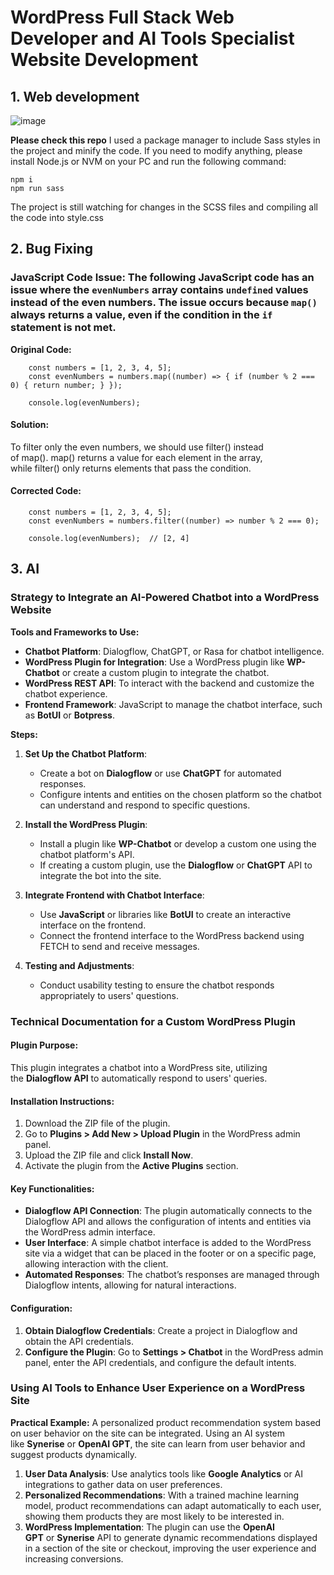 # WordPress Full Stack Web Developer and AI Tools Specialist Website Development

## 1. Web development
![image](https://github.com/user-attachments/assets/3f0d91ff-c972-402d-b096-e729a6ef8897)

**Please check this repo**
I used a package manager to include Sass styles in the project and minify the code. If you need to modify anything, please install Node.js or NVM on your PC and run the following command:

```
npm i
npm run sass
```

The project is still watching for changes in the SCSS files and compiling all the code into style.css

## 2. Bug Fixing

### JavaScript Code Issue: The following JavaScript code has an issue where the `evenNumbers` array contains `undefined` values instead of the even numbers. The issue occurs because `map()` always returns a value, even if the condition in the `if` statement is not met.

**Original Code:**

```
    const numbers = [1, 2, 3, 4, 5];
    const evenNumbers = numbers.map((number) => { if (number % 2 === 0) { return number; } });

    console.log(evenNumbers);
```

#### **Solution:**

To filter only the even numbers, we should use filter() instead of map(). map() returns a value for each element in the array, while filter() only returns elements that pass the condition.

#### **Corrected Code:**

```
    const numbers = [1, 2, 3, 4, 5];
    const evenNumbers = numbers.filter((number) => number % 2 === 0);

    console.log(evenNumbers);  // [2, 4]
```

## 3\. AI

### Strategy to Integrate an AI-Powered Chatbot into a WordPress Website

**Tools and Frameworks to Use:**

- **Chatbot Platform**: Dialogflow, ChatGPT, or Rasa for chatbot intelligence.
- **WordPress Plugin for Integration**: Use a WordPress plugin like **WP-Chatbot** or create a custom plugin to integrate the chatbot.
- **WordPress REST API**: To interact with the backend and customize the chatbot experience.
- **Frontend Framework**: JavaScript to manage the chatbot interface, such as **BotUI** or **Botpress**.

**Steps:**

1.  **Set Up the Chatbot Platform**:

    - Create a bot on **Dialogflow** or use **ChatGPT** for automated responses.
    - Configure intents and entities on the chosen platform so the chatbot can understand and respond to specific questions.

2.  **Install the WordPress Plugin**:

    - Install a plugin like **WP-Chatbot** or develop a custom one using the chatbot platform's API.
    - If creating a custom plugin, use the **Dialogflow** or **ChatGPT** API to integrate the bot into the site.

3.  **Integrate Frontend with Chatbot Interface**:

    - Use **JavaScript** or libraries like **BotUI** to create an interactive interface on the frontend.
    - Connect the frontend interface to the WordPress backend using FETCH to send and receive messages.

4.  **Testing and Adjustments**:

    - Conduct usability testing to ensure the chatbot responds appropriately to users' questions.

### Technical Documentation for a Custom WordPress Plugin

#### **Plugin Purpose:**

This plugin integrates a chatbot into a WordPress site, utilizing the **Dialogflow API** to automatically respond to users' queries.

#### **Installation Instructions:**

1.  Download the ZIP file of the plugin.
2.  Go to **Plugins > Add New > Upload Plugin** in the WordPress admin panel.
3.  Upload the ZIP file and click **Install Now**.
4.  Activate the plugin from the **Active Plugins** section.

#### **Key Functionalities:**

- **Dialogflow API Connection**: The plugin automatically connects to the Dialogflow API and allows the configuration of intents and entities via the WordPress admin interface.
- **User Interface**: A simple chatbot interface is added to the WordPress site via a widget that can be placed in the footer or on a specific page, allowing interaction with the client.
- **Automated Responses**: The chatbot’s responses are managed through Dialogflow intents, allowing for natural interactions.

#### **Configuration:**

1.  **Obtain Dialogflow Credentials**: Create a project in Dialogflow and obtain the API credentials.
2.  **Configure the Plugin**: Go to **Settings > Chatbot** in the WordPress admin panel, enter the API credentials, and configure the default intents.

### Using AI Tools to Enhance User Experience on a WordPress Site

**Practical Example:** A personalized product recommendation system based on user behavior on the site can be integrated. Using an AI system like **Synerise** or **OpenAI GPT**, the site can learn from user behavior and suggest products dynamically.

1.  **User Data Analysis**: Use analytics tools like **Google Analytics** or AI integrations to gather data on user preferences.
2.  **Personalized Recommendations**: With a trained machine learning model, product recommendations can adapt automatically to each user, showing them products they are most likely to be interested in.
3.  **WordPress Implementation**: The plugin can use the **OpenAI GPT** or **Synerise** API to generate dynamic recommendations displayed in a section of the site or checkout, improving the user experience and increasing conversions.
